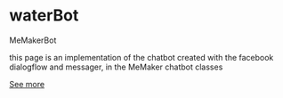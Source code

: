 # waterBot
MeMakerBot

this page is an implementation of the chatbot created with the facebook dialogflow and messager, in the MeMaker chatbot classes

[See more](https://bonbj.github.io/waterBot/)